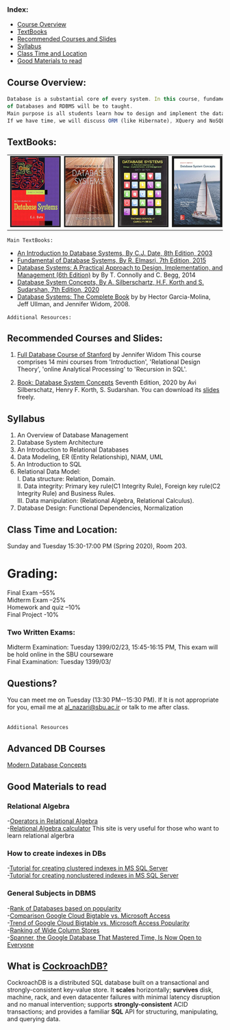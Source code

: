 ### **Index:**
- [Course Overview](#Course-Overview)
- [TextBooks](#TextBooks)
- [Recommended Courses and Slides](#slides)
- [Syllabus](#syllabus)
- [Class Time and Location](#Class-Time-and-Location)
- [Good Materials to read](#good_materials)

## <a name="Course-Overview"></a>Course Overview:
```javascript
Database is a substantial core of every system. In this course, fundamental concepts 
of Databases and RDBMS will be to taught.
Main purpose is all students learn how to design and implement the data tier of every system. 
If we have time, we will discuss ORM (like Hibernate), XQuery and NoSQL.
```
## <a name="TextBooks"></a>TextBooks:

<table class="tg">
  <tr>
    <td class="tg-0lax"><img src="images/cjdate.jpg" alt="" border='3' height='160' width='170' /></td>
    <td class="tg-0lax"><img src="images/elmasri.jpg" alt="" border='3' height='160' width='170' /></td>
    <td class="tg-0lax"><img src="images/connolly.jpg" alt="" border='3' height='160' width='170' /></td>
    <td class="tg-0lax"><img src="images/db7.jpg" alt="" border='3' height='160' width='170' /></td>
  </tr>
</table>

```
Main TextBooks:
```
* [An Introduction to Database Systems, By C.J. Date, 8th Edition, 2003](https://www.amazon.com/Introduction-Database-Systems-8th/dp/0321197844)
* [Fundamental of Database Systems, By R. Elmasri, 7th Edition, 2015](https://www.amazon.com/Fundamentals-Database-Systems-Ramez-Elmasri/dp/0133970779)
* [Database Systems: A Practical Approach to Design, Implementation, and Management (6th Edition)](https://www.amazon.com/Database-Systems-Practical-Implementation-Management/dp/0132943263) by By T. Connolly and C. Begg, 2014
* [Database System Concepts, By A. Silberschartz, H.F. Korth and S. Sudarshan, 7th Edition, 2020](https://www.db-book.com/db7/slides-dir/)
* [Database Systems: The Complete Book](http://infolab.stanford.edu/~ullman/dscb.html) by by Hector Garcia-Molina, Jeff Ullman, and Jennifer Widom, 2008.

```
Additional Resources:
```

## <a name="slides"></a>Recommended Courses and Slides:
1. [Full Database Course of Stanford](https://lagunita.stanford.edu) by Jennifer Widom
  This course comprises 14 mini courses from 'Introduction', 'Relational Design Theory', 'online Analytical Processing' to 'Recursion in SQL'.
  
2. [Book: Database System Concepts](https://www.db-book.com/db7/slides-dir/) Seventh Edition, 2020 by Avi Silberschatz, Henry F. Korth, S. Sudarshan. You can download its [slides](https://www.db-book.com/db7/slides-dir/) freely.
  
 ## <a name='syllabus' />Syllabus
 1. An Overview of Database Management
 2. Database System Architecture
 3. An Introduction to Relational Databases
 4. Data Modeling, ER (Entity Relationship), NIAM, UML 
 5. An Introduction to SQL
 6. Relational Data Model: 
      <br/><t/>I. Data structure: Relation, Domain. 
      <br/><t/>II. Data integrity: Primary key rule(C1 Integrity Rule), Foreign key rule(C2  Integrity Rule) and Business Rules. 
      <br/><t/>III. Data manipulation: (Relational Algebra, Relational Calculus).
 7. Database Design: Functional Dependencies, Normalization
 
## <a name="Class-Time-and-Location"></a>Class Time and Location:
Sunday and Tuesday 15:30-17:00 PM (Spring 2020), Room 203. 

# <a name="Grading"></a>Grading:

Final Exam –55% </br>
Midterm Exam –25% </br>
Homework and quiz –10%  </br>
Final Project -10% </br>

### <a name="Two-Written-Exams"></a>Two Written Exams:
Midterm Examination: Tuesday 1399/02/23, 15:45-16:15 PM, This exam will be hold online in the SBU courseware<br/>
Final Examination: Tuesday 1399/03/ <br/>

## <a name="Questions"></a>Questions?
You can meet me on Tuesday (13:30 PM--15:30 PM).
If It is not appropriate for you, email me at al_nazari@sbu.ac.ir or talk to me after class. 

## <a name="additional_resources"></a>
```javascript
Additional Resources
```
## <a name="advanced_courses"></a>Advanced DB Courses
[Modern Database Concepts](https://www.ksi.mff.cuni.cz/~svoboda/courses/191-NDBI040/)<br/>

## <a name="good_materials"></a>Good Materials to read
### <a name="relation_algebra"></a>Relational Algebra
-[Operators in Relational Algebra](https://en.wikipedia.org/wiki/Relational_algebra)<br/>
-[Relational Algebra calculator](http://dbis-uibk.github.io/relax/index.htm) This site is very useful for those who want to learn relational algerbra<br/>
### <a name="indexes"></a>How to create indexes in DBs
-[Tutorial for creating clustered indexes in MS SQL Server](https://www.sqlservertutorial.net/sql-server-indexes/sql-server-clustered-indexes/)<br/>
-[Tutorial for creating nonclustered indexes in MS SQL Server](https://www.sqlservertutorial.net/sql-server-indexes/sql-server-create-index/)<br/>

### <a name="general"></a>General Subjects in DBMS
 -[Rank of Databases based on popularity](https://db-engines.com/en/ranking)<br/>
-[Comparison Google Cloud Bigtable vs. Microsoft Access](https://db-engines.com/en/system/Google+Cloud+Bigtable%3BMicrosoft+Access)<br/>
-[Trend of Google Cloud Bigtable vs. Microsoft Access Popularity](https://db-engines.com/en/ranking_trend/system/Google+Cloud+Bigtable%3BMicrosoft+Access)<br/>
-[Ranking of Wide Column Stores](https://db-engines.com/en/ranking/wide+column+store)<br/>
-[Spanner, the Google Database That Mastered Time, Is Now Open to Everyone](https://www.wired.com/2017/02/spanner-google-database-harnessed-time-now-open-everyone/)

## What is [CockroachDB?](https://github.com/cockroachdb/cockroach)

CockroachDB is a distributed SQL database built on a transactional and
strongly-consistent key-value store. It **scales** horizontally;
**survives** disk, machine, rack, and even datacenter failures with
minimal latency disruption and no manual intervention; supports
**strongly-consistent** ACID transactions; and provides a familiar
**SQL** API for structuring, manipulating, and querying data.

